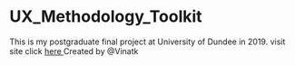 # UX_Methodology_Toolkit
This is my postgraduate final project at University of Dundee in 2019. 
visit site click <a href=http://94.9.62.193/> here </a> 
Created by @Vinatk 
